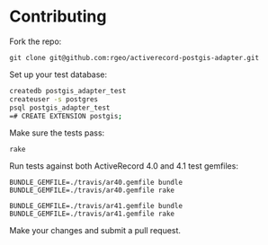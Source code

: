 # Contributing

Fork the repo:

`git clone git@github.com:rgeo/activerecord-postgis-adapter.git`

Set up your test database:

```sh
createdb postgis_adapter_test
createuser -s postgres
psql postgis_adapter_test
=# CREATE EXTENSION postgis;
```

Make sure the tests pass:

`rake`

Run tests against both ActiveRecord 4.0 and 4.1 test gemfiles:

```
BUNDLE_GEMFILE=./travis/ar40.gemfile bundle
BUNDLE_GEMFILE=./travis/ar40.gemfile rake

BUNDLE_GEMFILE=./travis/ar41.gemfile bundle
BUNDLE_GEMFILE=./travis/ar41.gemfile rake
```

Make your changes and submit a pull request.
